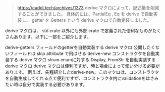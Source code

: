 
>https://caddi.tech/archives/1373
derive マクロによって、記述量を削減することができました。
具体的には、PartialEq , Eq を derive で自動実装し、 getter を Getters という derive マクロで自動実装しました。

derive マクロは、 std crate 以外にも外部 crate で定義された便利なものがたくさんあります。以下に一部をご紹介します。

derive-getters
フィールドのgetterを自動実装する derive マクロ
公開したくないフィールドは skip attribute で飛ばせる
derive-new
コンストラクタを自動実装する derive マクロ
strum
enumに対する Display, FromStr を自動実装する derive マクロ
derive マクロは便利ですが、時と場合によって使い分ける必要があります。
例えば、先程紹介したderive-new。このマクロは、コンストラクタを自動生成してくれる点で便利ですが、コンストラクタ内にvalidationをはさみたい時は自分で実装する必要があります。